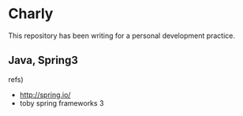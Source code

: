 # Charly

This repository has been writing for a personal development practice.

## Java, Spring3

refs)

* http://spring.io/
* toby spring frameworks 3

